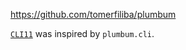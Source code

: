 https://github.com/tomerfiliba/plumbum

[```CLI11```](https://github.com/CLIUtils/CLI11) was inspired by `plumbum.cli`.